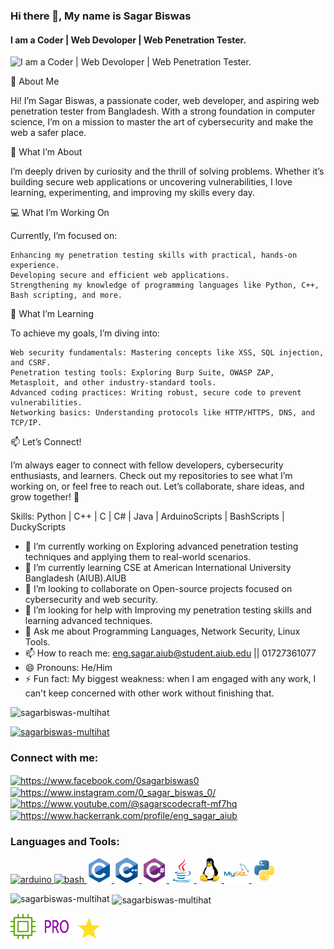 ### Hi there 👋, My name is Sagar Biswas
#### I am a Coder | Web Devoloper | Web Penetration Tester. 
![I am a Coder | Web Devoloper | Web Penetration Tester. ](https://drive.google.com/file/d/1v3zZWaPRDpTF3IyXJX9g5Rt00teG1y9u/view?usp=sharing)

👋 About Me

Hi! I’m Sagar Biswas, a passionate coder, web developer, and aspiring web penetration tester from Bangladesh. With a strong foundation in computer science, I’m on a mission to master the art of cybersecurity and make the web a safer place.

🌟 What I’m About

I’m deeply driven by curiosity and the thrill of solving problems. Whether it’s building secure web applications or uncovering vulnerabilities, I love learning, experimenting, and improving my skills every day.

💻 What I’m Working On

Currently, I’m focused on:

    Enhancing my penetration testing skills with practical, hands-on experience.
    Developing secure and efficient web applications.
    Strengthening my knowledge of programming languages like Python, C++, Bash scripting, and more.

🌱 What I’m Learning

To achieve my goals, I’m diving into:

    Web security fundamentals: Mastering concepts like XSS, SQL injection, and CSRF.
    Penetration testing tools: Exploring Burp Suite, OWASP ZAP, Metasploit, and other industry-standard tools.
    Advanced coding practices: Writing robust, secure code to prevent vulnerabilities.
    Networking basics: Understanding protocols like HTTP/HTTPS, DNS, and TCP/IP.

📫 Let’s Connect!

I’m always eager to connect with fellow developers, cybersecurity enthusiasts, and learners. Check out my repositories to see what I’m working on, or feel free to reach out. Let’s collaborate, share ideas, and grow together! 🚀

Skills: Python | C++ | C | C# | Java | ArduinoScripts | BashScripts | DuckyScripts

- 🔭 I’m currently working on Exploring advanced penetration testing techniques and applying them to real-world scenarios. 
- 🌱 I’m currently learning CSE at American International University Bangladesh (AIUB).AIUB  
- 👯 I’m looking to collaborate on Open-source projects focused on cybersecurity and web security. 
- 🤔 I’m looking for help with Improving my penetration testing skills and learning advanced techniques. 
- 💬 Ask me about Programming Languages, Network Security, Linux Tools. 
- 📫 How to reach me: eng.sagar.aiub@student.aiub.edu || 01727361077 
- 😄 Pronouns: He/Him 
- ⚡ Fun fact: My biggest weakness: when I am engaged with any work, I can't keep concerned with other work without finishing that. 


<p align="left"> <img src="https://komarev.com/ghpvc/?username=sagarbiswas-multihat&label=Profile%20views&color=0e75b6&style=flat" alt="sagarbiswas-multihat" /> </p>

<p align="left"> <a href="https://github.com/ryo-ma/github-profile-trophy"><img src="https://github-profile-trophy.vercel.app/?username=sagarbiswas-multihat" alt="sagarbiswas-multihat" /></a> </p>

<h3 align="left">Connect with me:</h3>
<p align="left">
<!-- <a href="https://linkedin.com/in/[{(https://www.facebook.com/0sagarbiswas0)}]" target="blank"><img align="center" src="https://raw.githubusercontent.com/rahuldkjain/github-profile-readme-generator/master/src/images/icons/Social/linked-in-alt.svg" alt="[{(https://www.facebook.com/0sagarbiswas0)}]" height="30" width="40" /></a> -->
<a href="https://fb.com/https://www.facebook.com/0sagarbiswas0" target="blank"><img align="center" src="https://raw.githubusercontent.com/rahuldkjain/github-profile-readme-generator/master/src/images/icons/Social/facebook.svg" alt="https://www.facebook.com/0sagarbiswas0" height="30" width="40" /></a>
<a href="https://instagram.com/https://www.instagram.com/0_sagar_biswas_0/" target="blank"><img align="center" src="https://raw.githubusercontent.com/rahuldkjain/github-profile-readme-generator/master/src/images/icons/Social/instagram.svg" alt="https://www.instagram.com/0_sagar_biswas_0/" height="30" width="40" /></a>
<a href="https://www.youtube.com/c/https://www.youtube.com/@sagarscodecraft-mf7hq" target="blank"><img align="center" src="https://raw.githubusercontent.com/rahuldkjain/github-profile-readme-generator/master/src/images/icons/Social/youtube.svg" alt="https://www.youtube.com/@sagarscodecraft-mf7hq" height="30" width="40" /></a>
<a href="https://www.hackerrank.com/https://www.hackerrank.com/profile/eng_sagar_aiub" target="blank"><img align="center" src="https://raw.githubusercontent.com/rahuldkjain/github-profile-readme-generator/master/src/images/icons/Social/hackerrank.svg" alt="https://www.hackerrank.com/profile/eng_sagar_aiub" height="30" width="40" /></a>
<!-- <a href="https://www.hackthebox.com/[{(https://www.facebook.com/0sagarbiswas0)}]" target="blank"><img align="center" src="https://raw.githubusercontent.com/rahuldkjain/github-profile-readme-generator/master/src/images/icons/Social/hackerearth.svg" alt="[{(https://www.facebook.com/0sagarbiswas0)}]" height="30" width="40" /></a> -->
</p>

<h3 align="left">Languages and Tools:</h3>
<p align="left"> <a href="https://www.arduino.cc/" target="_blank" rel="noreferrer"> <img src="https://cdn.worldvectorlogo.com/logos/arduino-1.svg" alt="arduino" width="40" height="40"/> </a> <a href="https://www.gnu.org/software/bash/" target="_blank" rel="noreferrer"> <img src="https://www.vectorlogo.zone/logos/gnu_bash/gnu_bash-icon.svg" alt="bash" width="40" height="40"/> </a> <a href="https://www.cprogramming.com/" target="_blank" rel="noreferrer"> <img src="https://raw.githubusercontent.com/devicons/devicon/master/icons/c/c-original.svg" alt="c" width="40" height="40"/> </a> <a href="https://www.w3schools.com/cpp/" target="_blank" rel="noreferrer"> <img src="https://raw.githubusercontent.com/devicons/devicon/master/icons/cplusplus/cplusplus-original.svg" alt="cplusplus" width="40" height="40"/> </a> <a href="https://www.w3schools.com/cs/" target="_blank" rel="noreferrer"> <img src="https://raw.githubusercontent.com/devicons/devicon/master/icons/csharp/csharp-original.svg" alt="csharp" width="40" height="40"/> </a> <a href="https://www.java.com" target="_blank" rel="noreferrer"> <img src="https://raw.githubusercontent.com/devicons/devicon/master/icons/java/java-original.svg" alt="java" width="40" height="40"/> </a> <a href="https://www.linux.org/" target="_blank" rel="noreferrer"> <img src="https://raw.githubusercontent.com/devicons/devicon/master/icons/linux/linux-original.svg" alt="linux" width="40" height="40"/> </a> <a href="https://www.mysql.com/" target="_blank" rel="noreferrer"> <img src="https://raw.githubusercontent.com/devicons/devicon/master/icons/mysql/mysql-original-wordmark.svg" alt="mysql" width="40" height="40"/> </a> <a href="https://www.python.org" target="_blank" rel="noreferrer"> <img src="https://raw.githubusercontent.com/devicons/devicon/master/icons/python/python-original.svg" alt="python" width="40" height="40"/> </a> </p>

<p><img align="left" src="https://github-readme-stats.vercel.app/api/top-langs?username=sagarbiswas-multihat&show_icons=true&locale=en&layout=compact" alt="sagarbiswas-multihat" /></p>

<p>&nbsp;<img align="center" src="https://github-readme-stats.vercel.app/api?username=sagarbiswas-multihat&show_icons=true&locale=en" alt="sagarbiswas-multihat" /></p>

<a href='https://docs.github.com/en/developers'><img src='https://raw.githubusercontent.com/acervenky/animated-github-badges/master/assets/devbadge.gif' width='40' height='40'></a> <a href='https://github.com/pricing'><img src='https://raw.githubusercontent.com/acervenky/animated-github-badges/master/assets/pro.gif' width='40' height='40'></a> <a href='https://stars.github.com/'><img src='https://raw.githubusercontent.com/acervenky/animated-github-badges/master/assets/starbadge.gif' width='35' height='35'></a> 

